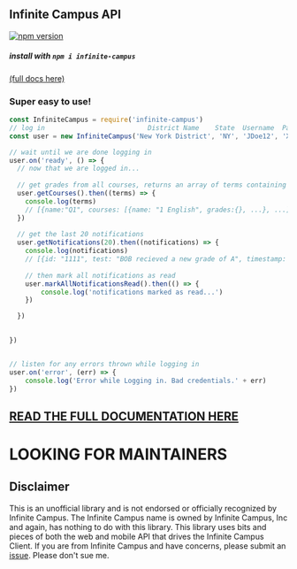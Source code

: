 ## Infinite Campus API 

[![npm version](https://badge.fury.io/js/infinite-campus.svg#)](https://badge.fury.io/js/infinite-campus)
##### install with `npm i infinite-campus`

[(full docs here)](https://qwazwsx.xyz/infinite-campus/User.html)

### Super easy to use!

```JavaScript
const InfiniteCampus = require('infinite-campus')
// log in                          District Name    State  Username  Password
const user = new InfiniteCampus('New York District', 'NY', 'JDoe12', 'XXXXXX')

// wait until we are done logging in
user.on('ready', () => {
  // now that we are logged in...
  
  // get grades from all courses, returns an array of terms containing class information (see docs)
  user.getCourses().then((terms) => {
    console.log(terms)
    // [{name:"Q1", courses: [{name: "1 English", grades:{}, ...}, ...]}, ... ]
  })
  
  // get the last 20 notifications
  user.getNotifications(20).then((notifications) => {
    console.log(notifications)
    // [{id: "1111", test: "BOB recieved a new grade of A", timestamp: 1234, read: false, ... }, ...]
    
	// then mark all notifications as read
	user.markAllNotificationsRead().then(() => {
	    console.log('notifications marked as read...')
    })

  })

	
})


// listen for any errors thrown while logging in
user.on('error', (err) => {
	console.log('Error while Logging in. Bad credentials.' + err)
})

```

## [READ THE FULL DOCUMENTATION HERE](https://qwazwsx.xyz/infinite-campus/User.html)

# LOOKING FOR MAINTAINERS

## Disclaimer

This is an unofficial library and is not endorsed  or officially recognized by Infinite Campus. The Infinite Campus name is owned by Infinite Campus, Inc and again, has nothing to do with this library. This library uses bits and pieces of both the web and mobile API that drives the Infinite Campus Client. If you are from Infinite Campus and have concerns, please submit an [issue](https://github.com/qwazwsx/infinite-campus/issues/new). Please don't sue me.  
